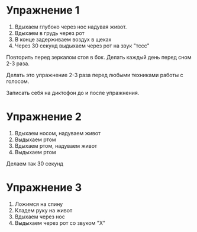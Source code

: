 # Упражнение 1

1. Вдыхаем глубоко через нос надувая живот.
2. Вдыхаем в грудь через рот
3. В конце задерживаем воздух в щеках
4. Через 30 секунд выдыхаем через рот на звук "тссс"

Повторить перед зеркалом стоя в бок.
Делать каждый день перед сном 2-3 раза.

Делать это упражнение 2-3 раза перед любыми техниками работы с голосом.

Записать себя на диктофон до и после упражнения.

# Упражнение 2
1. Вдыхаем носом, надуваем живот
2. Выдыхаем ртом
3. Вдыхаем ртом, надуваем живот
4. Выдыхаем ртом

Делаем так 30 секунд

# Упражнение 3
1. Ложимся на спину
2. Кладем руку на живот
3. Вдыхаем через нос
4. Выдыхаем через рот со звуком "Х"


